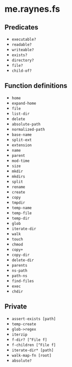
me.raynes.fs
============

Predicates
----------

* `executable?`
* `readable?`
* `writeable?`
* `exists?`
* `directory?`
* `file?`
* `child-of?`

Function definitions
--------------------

* `home`
* `expand-home`
* `file`
* `list-dir`
* `delete`
* `absolute-path`
* `normalized-path`
* `base-name`
* `split-ext`
* `extension`
* `name`
* `parent`
* `mod-time`
* `size`
* `mkdir`
* `mkdirs`
* `split`
* `rename`
* `create`
* `copy`
* `tmpdir`
* `temp-name`
* `temp-file`
* `temp-dir`
* `glob`
* `iterate-dir`
* `walk`
* `touch`
* `chmod`
* `copy+`
* `copy-dir`
* `delete-dir`
* `parents`
* `ns-path`
* `path-ns`
* `find-files`
* `exec`
* `chdir`

Private
-------

* `assert-exists [path]`
* `temp-create`
* `glob->regex`
* `iterzip`
* `f-dir? [^File f]`
* `f-children [^File f]`
* `iterate-dir* [path]`
* `walk-map-fn [root]`
* `absolute?`
